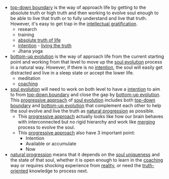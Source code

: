 - [top-down boundary](<top-down boundary.md>) is the way of approach life by getting to the absolute truth or high truth and then working to evolve soul enough to be able to live that truth or to fully understand and live that truth. However, it's easy to get trap in the [intellectual gratification](<intellectual gratification.md>).
    - research
    - training
    - [absolute truth of life](<absolute truth of life.md>) 
    - [intention](<intention.md>) - [living the truth](<living the truth.md>)
    - Jhana yoga
- [bottom-up evolution](<bottom-up evolution.md>) is the way of approach life from the current starting point and working from that level to move up the [soul evolution](<soul evolution.md>) process in a natural way. However, if there is no [intention](<intention.md>), the soul will easily get distracted and live in a sleep state or accept the lower life.
    - meditation
    - [coaching](<coaching.md>)
- [soul evolution](<soul evolution.md>) will need to work on both level to have a [intention](<intention.md>) to aim to from [top-down boundary](<top-down boundary.md>) and close the gap by [bottom-up evolution](<bottom-up evolution.md>). This [progressive approach](<progressive approach.md>) of [soul evolution](<soul evolution.md>) includes both [top-down boundary](<top-down boundary.md>) and [bottom-up evolution](<bottom-up evolution.md>) that complement each other to help the soul evolve and live the truth as [natural progression](<natural progression.md>) as possible.
    - This [progressive approach](<progressive approach.md>) actually looks like how our brain behaves with interconnected but no rigid hierarchy and work like [merging](<merging.md>) process to evolve the soul.
    - This [progressive approach](<progressive approach.md>) also have 3 important point:
        - Intention
        - Available or accumulate
        - Now
- [natural progression](<natural progression.md>) means that it depends on the [soul uniqueness](<soul uniqueness.md>) and the state of that soul, whether it is open enough to learn in the [coaching](<coaching.md>) way or requires shocking experience from [reality](<reality.md>), or need the [truth-oriented](<truth-oriented.md>) knowledge to process next.
